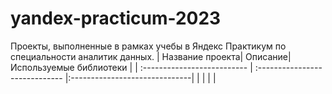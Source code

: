 # yandex-practicum-2023
Проекты, выполненные в рамках учебы в Яндекс Практикум по специальности аналитик данных.
| Название проекта| Описание| Используемые библиотеки |
| :-------------------------- | :----------------------------- |:------------------------------|
|                       |                        |                            |
